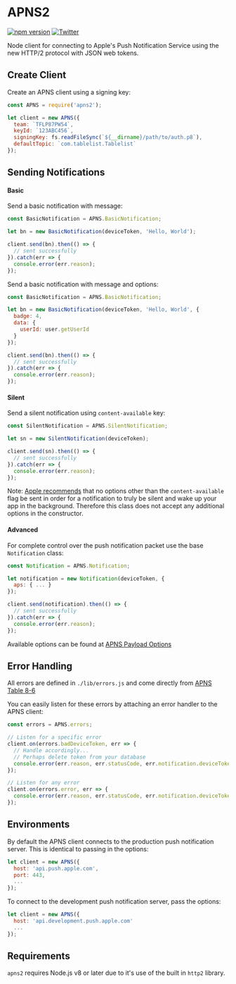 APNS2
=====

[![npm version](https://badge.fury.io/js/apns2.svg)](https://badge.fury.io/js/apns2)
[![Twitter](https://img.shields.io/badge/twitter-@andrew_barba-blue.svg?style=flat)](http://twitter.com/andrew_barba)

Node client for connecting to Apple's Push Notification Service using the new HTTP/2 protocol with JSON web tokens.

## Create Client

Create an APNS client using a signing key:

```javascript
const APNS = require('apns2');

let client = new APNS({
  team: `TFLP87PW54`,
  keyId: `123ABC456`,
  signingKey: fs.readFileSync(`${__dirname}/path/to/auth.p8`),
  defaultTopic: `com.tablelist.Tablelist`
});
```

## Sending Notifications

#### Basic

Send a basic notification with message:

```javascript
const BasicNotification = APNS.BasicNotification;

let bn = new BasicNotification(deviceToken, 'Hello, World');

client.send(bn).then(() => {
  // sent successfully
}).catch(err => {
  console.error(err.reason);
});
```

Send a basic notification with message and options:

```javascript
const BasicNotification = APNS.BasicNotification;

let bn = new BasicNotification(deviceToken, 'Hello, World', {
  badge: 4,
  data: {
    userId: user.getUserId
  }
});

client.send(bn).then(() => {
  // sent successfully
}).catch(err => {
  console.error(err.reason);
});
```

#### Silent

Send a silent notification using `content-available` key:

```javascript
const SilentNotification = APNS.SilentNotification;

let sn = new SilentNotification(deviceToken);

client.send(sn).then(() => {
  // sent successfully
}).catch(err => {
  console.error(err.reason);
});
```

Note: [Apple recommends](https://developer.apple.com/library/ios/documentation/NetworkingInternet/Conceptual/RemoteNotificationsPG/Chapters/TheNotificationPayload.html#//apple_ref/doc/uid/TP40008194-CH107-SW1) that no options other than the `content-available` flag be sent in order for a notification to truly be silent and wake up your app in the background. Therefore this class does not accept any additional options in the constructor.

#### Advanced

For complete control over the push notification packet use the base `Notification` class:

```javascript
const Notification = APNS.Notification;

let notification = new Notification(deviceToken, {
  aps: { ... }
});

client.send(notification).then(() => {
  // sent successfully
}).catch(err => {
  console.error(err.reason);
});
```

Available options can be found at [APNS Payload Options](https://developer.apple.com/library/ios/documentation/NetworkingInternet/Conceptual/RemoteNotificationsPG/Chapters/TheNotificationPayload.html#//apple_ref/doc/uid/TP40008194-CH107-SW1)

## Error Handling

All errors are defined in `./lib/errors.js` and come directly from [APNS Table 8-6](https://developer.apple.com/library/content/documentation/NetworkingInternet/Conceptual/RemoteNotificationsPG/PayloadKeyReference.html#//apple_ref/doc/uid/TP40008194-CH17-SW1)

You can easily listen for these errors by attaching an error handler to the APNS client:

```javascript
const errors = APNS.errors;

// Listen for a specific error
client.on(errors.badDeviceToken, err => {
  // Handle accordingly...
  // Perhaps delete token from your database
  console.error(err.reason, err.statusCode, err.notification.deviceToken);
});

// Listen for any error
client.on(errors.error, err => {
  console.error(err.reason, err.statusCode, err.notification.deviceToken);
});
```

## Environments

By default the APNS client connects to the production push notification server. This is identical to passing in the options:

```javascript
let client = new APNS({
  host: 'api.push.apple.com',
  port: 443,
  ...
});
```

To connect to the development push notification server, pass the options:

```javascript
let client = new APNS({
  host: 'api.development.push.apple.com'
  ...
});
```

## Requirements

`apns2` requires Node.js v8 or later due to it's use of the built in `http2` library.
